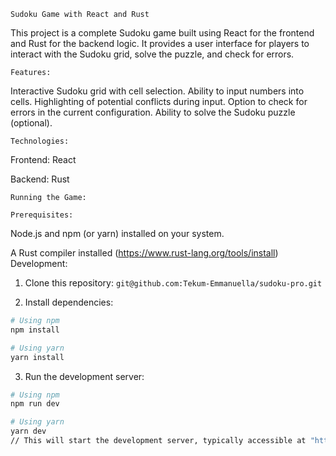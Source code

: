 `Sudoku Game with React and Rust`

This project is a complete Sudoku game built using React for the frontend and Rust for the backend logic. It provides a user interface for players to interact with the Sudoku grid, solve the puzzle, and check for errors.

`Features:` 

Interactive Sudoku grid with cell selection.
Ability to input numbers into cells.
Highlighting of potential conflicts during input.
Option to check for errors in the current configuration.
Ability to solve the Sudoku puzzle (optional).

`Technologies:`

Frontend: React

Backend: Rust

`Running the Game:`

`Prerequisites:`

Node.js and npm (or yarn) installed on your system.

A Rust compiler installed (https://www.rust-lang.org/tools/install)
Development:

1. Clone this repository: `git@github.com:Tekum-Emmanuella/sudoku-pro.git`

2. Install dependencies:

```bash
# Using npm
npm install

# Using yarn
yarn install
```
3. Run the development server:

```bash
# Using npm
npm run dev

# Using yarn
yarn dev
// This will start the development server, typically accessible at "http://localhost:5173/" by default.
```
